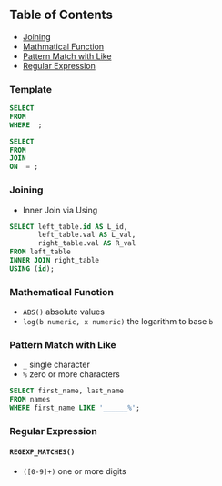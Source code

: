 ## Table of Contents
- [Joining](#joining)
- [Mathmatical Function](#mathematical-function)
- [Pattern Match with Like](#pattern-match-with-like)
- [Regular Expression](#regular-expression)

### Template
```sql
SELECT 
FROM
WHERE  ;
```
```sql
SELECT  
FROM
JOIN 
ON  = ;
```

### Joining
- Inner Join via Using
```sql
SELECT left_table.id AS L_id,
       left_table.val AS L_val,
       right_table.val AS R_val
FROM left_table
INNER JOIN right_table
USING (id);
```
### Mathematical Function
- `ABS()` absolute values
- `log(b numeric, x numeric)` the logarithm to base `b`

### Pattern Match with Like
- `_` single character
- `%` zero or more characters
```sql
SELECT first_name, last_name
FROM names
WHERE first_name LIKE '______%';
```

### Regular Expression
#### `REGEXP_MATCHES()`
- `([0-9]+)` one or more digits
